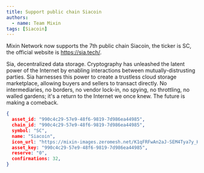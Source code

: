 ```yaml
---
title: Support public chain Siacoin
authors:  
  - name: Team Mixin
tags: [Siacoin]
---
```


Mixin Network now supports the 7th public chain Siacoin, the ticker is SC, the official website is <https://sia.tech/>.

Sia, decentralized data storage. Cryptography has unleashed the latent power of the Internet by enabling interactions between mutually-distrusting parties. Sia harnesses this power to create a trustless cloud storage marketplace, allowing buyers and sellers to transact directly. No intermediaries, no borders, no vendor lock-in, no spying, no throttling, no walled gardens; it's a return to the Internet we once knew. The future is making a comeback.



```json
{
  asset_id: "990c4c29-57e9-48f6-9819-7d986ea44985",
  chain_id: "990c4c29-57e9-48f6-9819-7d986ea44985",
  symbol: "SC",
  name: "Siacoin",
  icon_url: "https://mixin-images.zeromesh.net/K1qFRFwAn2aJ-SEM4Tya7y_HBelBZsL5J1WEdZX4S3-APXHExcsZUYdyQAMRhgebcto3CF_OLoImx8U9-4-M7C4=s128";;,
  asset_key: "990c4c29-57e9-48f6-9819-7d986ea44985",
  reserve: "0",
  confirmations: 32,
}
```
